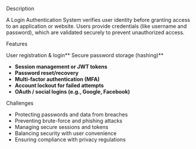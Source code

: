 Description

A Login Authentication System verifies user identity before granting access to an application or website.
Users provide credentials (like username and password), which are validated securely to prevent unauthorized access.



Features

User registration & login**
Secure password storage (hashing)**
* **Session management or JWT tokens**
* **Password reset/recovery**
* **Multi-factor authentication (MFA)**
* **Account lockout for failed attempts**
* **OAuth / social logins (e.g., Google, Facebook)**



Challenges

* Protecting passwords and data from breaches
* Preventing brute-force and phishing attacks
* Managing secure sessions and tokens
* Balancing security with user convenience
* Ensuring compliance with privacy regulations
  

